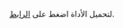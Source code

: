<!DOCTYPE html>
<html lang="ar">
<head>
    <meta charset="UTF-8">
</head>
<body>
    <p>
        لتحميل الأداة اضغط على <a href="https://github.com/HeroKiller9/hero-search-tool/raw/main/hero-search-tool.exe" download>الرابط</a>.
    </p>
</body>
</html>
